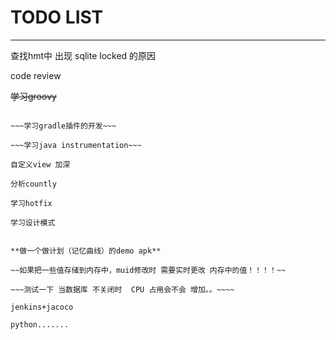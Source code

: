 # TODO LIST
---
查找hmt中 出现 sqlite locked 的原因


code review

~~学习groovy~~

~~~学习gradle ...~~~

~~~学习gradle插件的开发~~~

~~~学习java instrumentation~~~

自定义view 加深

分析countly

学习hotfix

学习设计模式


**做一个做计划（记忆曲线）的demo apk**

~~如果把一些值存储到内存中，muid修改时 需要实时更改 内存中的值！！！！~~

~~~测试一下 当数据库 不关闭时  CPU 占用会不会 增加。。~~~~

jenkins+jacoco

python.......
